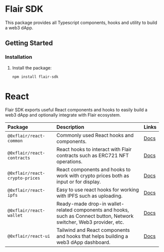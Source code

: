 # Flair SDK

This package provides all Typescript components, hooks and utility to build a web3 dApp.

## Getting Started

### Installation

1. Install the package:

   ```sh
   npm install flair-sdk
   ```

# React

Flair SDK exports useful React components and hooks to easily build a web3 dApp and optionally integrate with Flair ecosystem.

| Package                        | Description                                                                                                           | Links                                  |
| :----------------------------- | :-------------------------------------------------------------------------------------------------------------------- | :------------------------------------- |
| `@0xflair/react-common`        | Commonly used React hooks and components.                                                                             | [Docs](https://github.com/0xflair/typescript-sdk/tree/main/packages/react-common)        |
| `@0xflair/react-contracts`     | React hooks to interact with Flair contracts such as ERC721 NFT operations.                                           | [Docs](https://github.com/0xflair/typescript-sdk/tree/main/packages/react-contracts)     |
| `@0xflair/react-crypto-prices` | React components and hooks to work with crypto prices both as input or for display.                                   | [Docs](https://github.com/0xflair/typescript-sdk/tree/main/packages/react-crypto-prices) |
| `@0xflair/react-ipfs`          | Easy to use react hooks for working with IPFS such as uploading.                                                      | [Docs](https://github.com/0xflair/typescript-sdk/tree/main/packages/react-ipfs)          |
| `@0xflair/react-wallet`        | Ready-made drop-in wallet-related components and hooks, such as Connect button, Network switcher, Web3 provider, etc. | [Docs](https://github.com/0xflair/typescript-sdk/tree/main/packages/react-wallet)        |
| `@0xflair/react-ui`     | Tailwind and React components and hooks that helps building a web3 dApp dashboard.                                    | [Docs](https://github.com/0xflair/typescript-sdk/tree/main/packages/react-dashboard)     |


